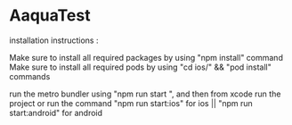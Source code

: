 # AaquaTest
 
installation instructions : 

Make sure to install all required packages by using "npm install" command
Make sure to install all required pods by using "cd ios/" && "pod install" commands

run the metro bundler using "npm run start ", and then from xcode run the project 
or 
run the command "npm run start:ios" for ios || "npm run start:android" for android
